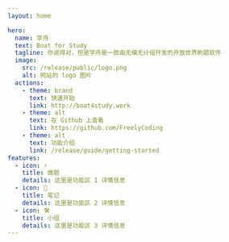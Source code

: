 ```yaml
---
layout: home

hero:
  name: 学舟
  text: Boat for Study
  tagline: 你说得对，但是学舟是一款由无编无计组开发的开放世界刷题软件
  image:
    src: /release/public/logo.png
    alt: 网站的 logo 图片
  actions:
    - theme: brand
      text: 快速开始
      link: http://boat4study.work
    - theme: alt
      text: 在 Github 上查看
      link: https://github.com/FreelyCoding
    - theme: alt
      text: 功能介绍
      link: /release/guide/getting-started
features:
  - icon: ⚡️
    title: 做题
    details: 这里是功能区 1 详情信息
  - icon: 🖖
    title: 笔记
    details: 这里是功能区 2 详情信息
  - icon: 🛠️
    title: 小组
    details: 这里是功能区 3 详情信息
---
```

